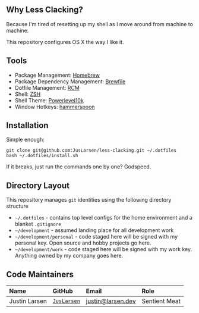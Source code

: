## Why Less Clacking?

Because I'm tired of resetting up my shell as I move around from machine to machine.

This repository configures OS X the way I like it.

## Tools

- Package Management: [Homebrew](https://brew.sh/)
- Package Dependency Management: [Brewfile](https://thoughtbot.com/blog/brewfile-a-gemfile-but-for-homebrew)
- Dotfile Management: [RCM](https://github.com/thoughtbot/rcm)
- Shell: [ZSH](http://www.zsh.org/)
- Shell Theme: [Powerlevel10k](https://github.com/romkatv/powerlevel10k)
- Window Hotkeys: [hammerspoon](https://www.hammerspoon.org/)

## Installation

Simple enough:

```
git clone git@github.com:JusLarsen/less-clacking.git ~/.dotfiles
bash ~/.dotfiles/install.sh
```

If it breaks, just run the commands one by one? Godspeed.


## Directory Layout

This repository manages `git` identities using the following directory structure

- `~/.dotfiles` - contains top level configs for the home environment and a blanket `.gitignore`
- `~/development` - assumed landing place for all development work
- `~/development/personal` - code staged here will be signed with my personal key. Open source and hobby projects go here.
- `~/development/work` - code staged here will be signed with my work key. Anything owned by my company goes here.


## Code Maintainers

| Name          | GitHub                                             | Email                                                 | Role             |
|:--------------|:---------------------------------------------------|:------------------------------------------------------|:-----------------|
| Justin Larsen | [`JusLarsen`](https://github.com/JusLarsen)   | [justin@larsen.dev](mailto://justin@larsen.dev)   | Sentient Meat |
